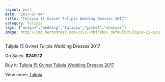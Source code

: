 ```yaml
---
layout: post
date: '2017-07-04'
title: "Tulipia 15 Gvinet Tulipia Wedding Dresses 2017"
category: Tulipia
tags: ["unique","wedding","tulipia","gvinet","dresses"]
image: http://img.hectodress.com/21517-thickbox_default/tulipia-15-gvinet-tulipia-wedding-dresses-2013.jpg
---
```

Tulipia 15 Gvinet Tulipia Wedding Dresses 2017

On Sales: **$249.12**
<a href="https://www.hectodress.com/tulipia/9991-tulipia-15-gvinet-tulipia-wedding-dresses-2013.html"><amp-img layout="responsive" width="600" height="600" src="//img.hectodress.com/21517-thickbox_default/tulipia-15-gvinet-tulipia-wedding-dresses-2013.jpg" alt="Tulipia 15 Gvinet Tulipia Wedding Dresses 2017 0" /></a>
<a href="https://www.hectodress.com/tulipia/9991-tulipia-15-gvinet-tulipia-wedding-dresses-2013.html"><amp-img layout="responsive" width="600" height="600" src="//img.hectodress.com/21519-thickbox_default/tulipia-15-gvinet-tulipia-wedding-dresses-2013.jpg" alt="Tulipia 15 Gvinet Tulipia Wedding Dresses 2017 1" /></a>
<a href="https://www.hectodress.com/tulipia/9991-tulipia-15-gvinet-tulipia-wedding-dresses-2013.html"><amp-img layout="responsive" width="600" height="600" src="//img.hectodress.com/21518-thickbox_default/tulipia-15-gvinet-tulipia-wedding-dresses-2013.jpg" alt="Tulipia 15 Gvinet Tulipia Wedding Dresses 2017 2" /></a>

Buy it: [Tulipia 15 Gvinet Tulipia Wedding Dresses 2017](https://www.hectodress.com/tulipia/9991-tulipia-15-gvinet-tulipia-wedding-dresses-2013.html "Tulipia 15 Gvinet Tulipia Wedding Dresses 2017")

View more: [Tulipia](https://www.hectodress.com/166-tulipia "Tulipia")